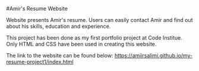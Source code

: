 #Amir's Resume Website

Website presents Amir's resume. Users can easily contact Amir and find out about his skills, education and experience.

This project has been done as my first portfolio project at Code Institue. Only HTML and CSS have been used in creating this website.

The link to the website can be found below:
https://amiirsalimi.github.io/my-resume-project1/index.html





